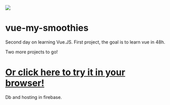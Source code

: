 
<a style="width: 100%;" href="https://res.cloudinary.com/duydvdaxd/video/upload/v1584197860/Vue-Sprint/vue-my-smoothies_1_ft91ns.mp4"><img align="middle" src="https://res.cloudinary.com/duydvdaxd/image/upload/v1584291030/Vue-Sprint/vue-my-smoothies_1_sueufx.gif"></a>


# vue-my-smoothies

Second day on learning Vue.JS.
First project, the goal is to learn vue in 48h.

Two more projects to go!

# <a class='text-center' href="https://vue-my-smoothies.firebaseapp.com/#/">Or click here to try it in your browser!</a>

Db and hosting in firebase.
